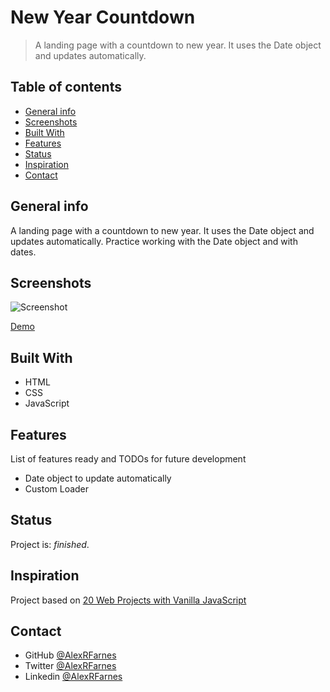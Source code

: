 # New Year Countdown

> A landing page with a countdown to new year. It uses the Date object and updates automatically.

## Table of contents

- [General info](#general-info)
- [Screenshots](#screenshots)
- [Built With](#built-with)
- [Features](#features)
- [Status](#status)
- [Inspiration](#inspiration)
- [Contact](#contact)

## General info

A landing page with a countdown to new year. It uses the Date object and updates automatically. Practice working with the Date object and with dates.

## Screenshots

![Screenshot]()

[Demo]()

## Built With

- HTML
- CSS
- JavaScript

## Features

List of features ready and TODOs for future development

- Date object to update automatically
- Custom Loader

## Status

Project is: _finished_.

## Inspiration

Project based on [20 Web Projects with Vanilla JavaScript](https://www.udemy.com/course/web-projects-with-vanilla-javascript/)

## Contact

- GitHub [@AlexRFarnes](https://github.com/AlexRFarnes)
- Twitter [@AlexRFarnes](https://twitter.com/alexrfarnes)
- Linkedin [@AlexRFarnes](https://www.linkedin.com/in/alexrfarnes/)
